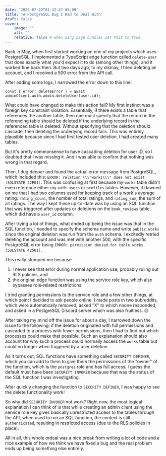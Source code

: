 ```yaml
---
date: '2025-07-22T01:32:37-05:00'
title: 'A PostgreSQL Bug I Had to Deal With'
draft: false
cover:
    image: ""
    alt: ""
    relative: false # when usng page bundles set this to true
---
```


Back in May, when first started working on one of my projects which uses PostgreSQL, I implemented a TypeScript edge function called `delete-user` that does exactly what you'd expect it to do (among other things), and it worked fine back then. But two days ago, to my dismay, I tried deleting an account, and I received a 500 error from the API call.

After adding some logs, I narrowed the error down to this line:

`const { error: deleteError } = await adminClient.auth.admin.deleteUser(user.id);`

What could have changed to make this action fail? My first instinct was a foreign key constraint violation. Essentially, if there exists a table that references the another table, then one must specify that the record in the referencing table should be deleted if the underlying record in the referenced table is deleted. Without specifying that the deletion should cascade, then deleting the underlying record fails. This was entirely plausible because since I had first tested user deletion, I had created many tables.

But it's pretty commonsense to have cascading deletion for user ID, so I doubted that I was missing it. And I was able to confirm that nothing was wrong in that regard.

Then, I dug deeper and found the actual error message from PostgreSQL, which included this: `ERROR: relation \\\"works\\\" does not exist (SQLSTATE 42P01)`. This was confusing at first because my `works` table didn't even reference either my `auth.users` or `profiles` tables. However, it dawned on me that I had two columns used for keeping track of a work's average rating: `rating_count`, the number of total ratings, and `rating_sum`, the sum of all ratings. The way I kept these up-to-date was by using an SQL function that was triggered after updates or deletions on the `book_reviews` table, which did have a `user_id` column.

After trying a lot of things, what ended up being the issue was that in the SQL function, I needed to specify the schema name and write `public.works` since the original deletion was run from the `auth` schema. I excitedly retried deleting the account and was met with another 500, with the specific PostgreSQL error being `ERROR: permission denied for table works (SQLSTATE 42501)`.

This really stumped me because

1. I never see that error during normal application use, probably ruling out RLS policies, and
2. the original edge function was using the service role key, which also bypasses role-related restrictions.

I tried granting permissions to the service role and a few other things, at which point I decided to ask people online. I made posts in two subreddits, which were automatically removed, asked "X" to which noone responded, and asked in a PostgreSQL Discord server which was also fruitless. :cry:

After taking my mind off the issue for about a day, I narrowed down the issue to the following: if the deletion originated with full permissions and cascaded to a process with fewer permissions, then I had to find out which processes could make that possible. Such an explanation should also account for why such a process could normally access the `works` table but could no longer when triggered by a user deletion.

As it turns out, SQL functions have something called `SECURITY DEFINER`, which you can add to them to give them the permissions of the "owner" of the function, which is the `postgres` role and has full access. I guess the default must have been `SECURITY INVOKER` because that was the status of the SQL function I was investigating.

After quickly changing the function to `SECURITY DEFINER`, I was happy to see the delete functionality work!

So why did `SECURITY INVOKER` not work? Right now, the most logical explanation I can think of is that while creating an admin client using the service role key gives basically unrestricted access to the tables through the API, when used to run an SQL function, the context is still `authenticated`, resulting in restricted access (due to the RLS policies in place).

All in all, this whole ordeal was a nice break from writing a lot of code and a nice example of how we think we have fixed a bug and the real problem ends up being something else entirely.